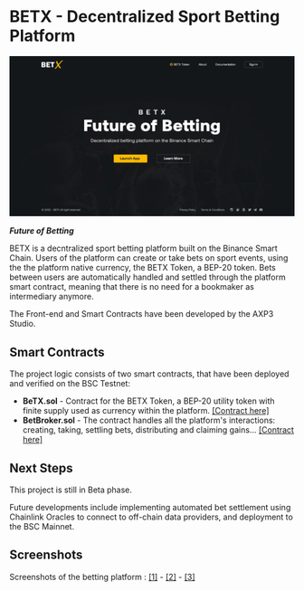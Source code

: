 # BETX - Decentralized Sport Betting Platform

![](screenshots/homepage.png)

**_Future of Betting_**

BETX is a decntralized sport betting platform built on the Binance Smart Chain.
Users of the platform can create or take bets on sport events, using the the platform native currency, the BETX Token, a BEP-20 token. Bets between users are automatically handled and settled through the platform smart contract, meaning that there is no need for a bookmaker as intermediary anymore.

The Front-end and Smart Contracts have been developed by the AXP3 Studio.

## Smart Contracts

The project logic consists of two smart contracts, that have been deployed and verified on the BSC Testnet:

- **BeTX.sol** - Contract for the BETX Token, a BEP-20 utility token with finite supply used as currency within the platform. [[Contract here]](https://testnet.bscscan.com/address/0xa5752af9D450adDF7fE12872a695848FAD32F8Ee#code)
- **BetBroker.sol** - The contract handles all the platform's interactions: creating, taking, settling bets, distributing and claiming gains... [[Contract here]](https://testnet.bscscan.com/address/0xf00cC1d7Db380866C14BF459D909321183A18469#code)

## Next Steps

This project is still in Beta phase.

Future developments include implementing automated bet settlement using Chainlink Oracles to connect to off-chain data providers, and deployment to the BSC Mainnet.

## Screenshots

Screenshots of the betting platform : [[1]](screenshots/homepage.png) - [[2]](screenshots/events.png) - [[3]](screenshots/mybets.png)
